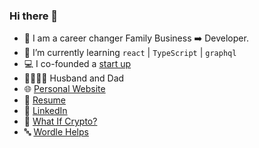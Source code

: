 ### Hi there 👋

- 🔄  I am a career changer Family Business ➡️ Developer.
- 🌱  I’m currently learning `react` | `TypeScript` | `graphql`
- 💻  I co-founded a [start up](https://www.botany.io)
- 👨‍👩‍👦‍👦  Husband and Dad
- :globe_with_meridians: [Personal Website](https://www.helloimkyle.com)
- :necktie: [Resume](https://www.helloimkyle.com/resume)
- :office: [LinkedIn](https://www.linkedin.com/in/kyle-richardson)
- 🚀 [What If Crypto?](https://whatifcrypto.fyi) 
- 🔤 [Wordle Helps](https://wordlehelps.com)

